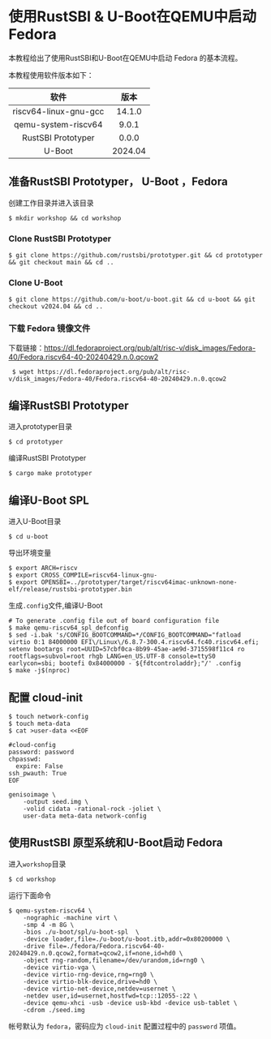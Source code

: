 # 使用RustSBI & U-Boot在QEMU中启动 Fedora

本教程给出了使用RustSBI和U-Boot在QEMU中启动 Fedora 的基本流程。

本教程使用软件版本如下：

|         软件          |  版本   |
| :-------------------: | :-----: |
| riscv64-linux-gnu-gcc | 14.1.0  |
|  qemu-system-riscv64  |  9.0.1  |
|  RustSBI Prototyper   |  0.0.0  |
|        U-Boot         | 2024.04 |

## 准备RustSBI Prototyper， U-Boot ，Fedora 

创建工作目录并进入该目录

``` shell
$ mkdir workshop && cd workshop
```

### Clone RustSBI Prototyper

``` shell
$ git clone https://github.com/rustsbi/prototyper.git && cd prototyper && git checkout main && cd ..
```

### Clone U-Boot

``` shell
$ git clone https://github.com/u-boot/u-boot.git && cd u-boot && git checkout v2024.04 && cd ..
```
### 下载 Fedora 镜像文件

下载链接：<https://dl.fedoraproject.org/pub/alt/risc-v/disk_images/Fedora-40/Fedora.riscv64-40-20240429.n.0.qcow2>
```shell
 $ wget https://dl.fedoraproject.org/pub/alt/risc-v/disk_images/Fedora-40/Fedora.riscv64-40-20240429.n.0.qcow2
```

## 编译RustSBI  Prototyper

进入prototyper目录

``` shell
$ cd prototyper
```

编译RustSBI  Prototyper

``` shell
$ cargo make prototyper
```

## 编译U-Boot SPL

进入U-Boot目录

``` shell
$ cd u-boot
```

导出环境变量

```shell
$ export ARCH=riscv
$ export CROSS_COMPILE=riscv64-linux-gnu-
$ export OPENSBI=../prototyper/target/riscv64imac-unknown-none-elf/release/rustsbi-prototyper.bin 
```

生成`.config`文件,编译U-Boot

```shell
# To generate .config file out of board configuration file
$ make qemu-riscv64_spl_defconfig
$ sed -i.bak 's/CONFIG_BOOTCOMMAND=*/CONFIG_BOOTCOMMAND="fatload virtio 0:1 84000000 EFI\/Linux\/6.8.7-300.4.riscv64.fc40.riscv64.efi; setenv bootargs root=UUID=57cbf0ca-8b99-45ae-ae9d-3715598f11c4 ro rootflags=subvol=root rhgb LANG=en_US.UTF-8 console=ttyS0 earlycon=sbi; bootefi 0x84000000 - ${fdtcontroladdr};"/' .config
$ make -j$(nproc)
```

## 配置 cloud-init

```shell
$ touch network-config
$ touch meta-data
$ cat >user-data <<EOF

#cloud-config
password: password
chpasswd:
  expire: False
ssh_pwauth: True
EOF

genisoimage \
    -output seed.img \
    -volid cidata -rational-rock -joliet \
    user-data meta-data network-config
```




## 使用RustSBI 原型系统和U-Boot启动 Fedora

进入`workshop`目录

``` shell
$ cd workshop
```

运行下面命令

``` shell
$ qemu-system-riscv64 \
    -nographic -machine virt \
    -smp 4 -m 8G \
    -bios ./u-boot/spl/u-boot-spl  \
    -device loader,file=./u-boot/u-boot.itb,addr=0x80200000 \
    -drive file=./fedora/Fedora.riscv64-40-20240429.n.0.qcow2,format=qcow2,if=none,id=hd0 \
    -object rng-random,filename=/dev/urandom,id=rng0 \
    -device virtio-vga \
    -device virtio-rng-device,rng=rng0 \
    -device virtio-blk-device,drive=hd0 \
    -device virtio-net-device,netdev=usernet \
    -netdev user,id=usernet,hostfwd=tcp::12055-:22 \
    -device qemu-xhci -usb -device usb-kbd -device usb-tablet \
    -cdrom ./seed.img
```

帐号默认为 `fedora`，密码应为 `cloud-init` 配置过程中的 `password` 项值。
